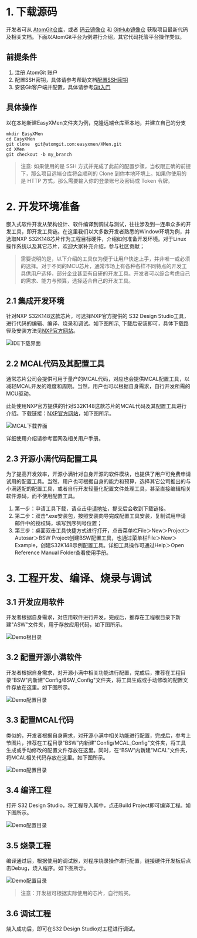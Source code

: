 #  **1. 下载源码**
开发者可从 [AtomGit仓库](https://atomgit.com/easyxmen)，或者 [码云镜像仓](https://gitee.com/easyxmen) 和 [GitHub镜像仓](https://github.com/EasyXMen) 获取项目最新代码及相关文档。下面以AtomGit平台为例进行介绍，其它代码托管平台操作类似。

## **前提条件**
1. 注册 AtomGit 账户
2. 配置SSH密钥，具体请参考帮助文档[配置SSH密钥](https://docs.atomgit.com/user/sshkey)
3. 安装Git客户端并配置，具体请参考[Git入门](https://docs.atomgit.com/git)

## **具体操作**
以在本地新建EasyXMen文件夹为例，克隆远端仓库至本地，并建立自己的分支


    mkdir EasyXMen
    cd EasyXMen
    git clone  git@atomgit.com:easyxmen/XMen.git
    cd XMen
    git checkout -b my_branch

> 注意: 如果使用的是 SSH 方式并完成了此前的配置步骤，当权限正确的前提下，那么项目远端仓库将会顺利的 Clone 到你本地环境上。如果你使用的是 HTTP 方式，那么需要输入你的登录账号及密码或 Token 令牌。

#  **2. 开发环境准备**
嵌入式软件开发从架构设计、软件编译到调试与测试，往往涉及到一连串众多的开发工具，即开发工具链。在这里我们以大多数开发者熟悉的Window环境为例，并选取NXP S32K148芯片作为工程目标硬件，介绍如何准备开发环境。对于Linux操作系统以及其它芯片，欢迎大家补充介绍，参与社区贡献；

> 需要说明的是，以下介绍的工具仅为便于让用户快速上手，并非唯一或必须的选择。对于不同的MCU芯片，通常市场上有各种各样不同特点的开发工具供用户选择，部分企业甚至有自研的开发工具。开发者可以综合考虑自己的需求、能力与预算，选择适合自己的开发工具。

## **2.1 集成开发环境**
针对NXP S32K148这款芯片，可选择NXP官方提供的 S32 Design Studio工具，进行代码的编辑、编译、烧录和调试。如下图所示, 下载后安装即可，具体下载路径及安装方法见[NXP官方网站](https://www.nxp.com.cn/document/guide/getting-started-with-the-real-time-drivers-rtd:GS-AUTOMOTIVE-RTD?section=design-resources)。

![IDE下载界面](./figures/IDE_Download_NXPS32K.png)

## **2.2 MCAL代码及其配置工具**
通常芯片公司会提供可用于量产的MCAL代码，对应也会提供MCAL配置工具，以减轻MCAL开发的难度和周期。当然，用户也可以根据自身需求，自行开发所需的MCU驱动。

此处使用NXP官方提供的针对S32K148这款芯片的MCAL代码及其配置工具进行介绍。下载链接：[NXP官方网站](https://www.nxp.com.cn/document/guide/getting-started-with-the-real-time-drivers-rtd:GS-AUTOMOTIVE-RTD?section=design-resources)，如下图所示。

![MCAL下载界面](./figures/MCAL_Download_NXPS32K.png)

详细使用介绍请参考官网及相关用户手册。


## **2.3 开源小满代码配置工具**
为了提高开发效率，开源小满针对自身开源的软件模块，也提供了用户可免费申请试用的配置工具。当然，用户也可根据自身的能力和预算，选择其它公司推出的与小满适配的配置工具，或者自行开发轻量化配置文件处理工具，甚至直接编辑相关软件源码，而不使用配置工具。

1. 第一步：申请工具下载，请点击[申请地址](https://register.easyxmen.com/application_pc.html?channel=3)，提交后会收到下载链接。
2. 第二步：双击*.exe安装包，按照安装向导完成配置工具安装，复制试用申请邮件中的授权码，填写到序列号位置；
3. 第三步：桌面双击工具快捷方式进行打开，点击菜单栏File＞New＞Project＞Autosar＞BSW Project创建BSW配置工具，也通过菜单栏File＞New＞Example，创建S32K148示例配置工具。详细工具操作可通过Help＞Open Reference Manual Folder查看使用手册。

# **3. 工程开发、编译、烧录与调试**

##  **3.1 开发应用软件**
开发者根据自身需求，对应用软件进行开发，完成后，推荐在工程根目录下新建"ASW"文件夹，用于存放应用代码，如下图所示。

![Demo根目录](./figures/Demo_RootDir_NXPS32K.png)

## **3.2 配置开源小满软件**
开发者根据自身需求，对开源小满中相关功能进行配置，完成后，推荐在工程目录“BSW”内新建"Config/BSW_Config"文件夹，将工具生成或手动修改的配置文件存放在这里。如下图所示。

![Demo配置目录](./figures/Demo_ConfigDir_NXPS32K.png)

## **3.3 配置MCAL代码**
类似的，开发者根据自身需求，对开源小满中相关功能进行配置，完成后，参考上节图片，推荐在工程目录“BSW”内新建"Config/MCAL_Config"文件夹，将工具生成或手动修改的配置文件存放在这里。同时，在“BSW”内新建"MCAL"文件夹，将MCAL相关代码存放在这里。如下图所示。

![Demo配置目录](./figures/Demo_MCALDir_NXPS32K.png)

## **3.4 编译工程**
打开 S32 Design Studio，将工程导入其中，点击Build Project即可编译工程。如下图所示。

![Demo配置目录](./figures/Demo_Compiling_NXPS32K.png)

## **3.5 烧录工程**
编译通过后，根据使用的调试器，对程序烧录操作进行配置，链接硬件开发板后点击Debug，烧入程序。如下图所示。

![Demo配置目录](./figures/Demo_Debug_NXPS32K.png)

> 注意：开发板可根据实际使用的芯片，自行购买。

## **3.6 调试工程**
烧入成功后，即可在S32 Design Studio对工程进行调试。



